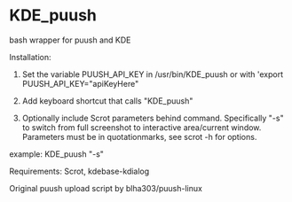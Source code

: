 KDE_puush
=========

bash wrapper for puush and KDE

Installation:

1. Set the variable PUUSH_API_KEY in /usr/bin/KDE_puush or with 'export PUUSH_API_KEY=\"apiKeyHere\"

2. Add keyboard shortcut that calls "KDE_puush"

3. Optionally include Scrot parameters behind command. Specifically "-s" to switch from full screenshot to interactive area/current window. Parameters must be in quotationmarks, see scrot -h for options.

example: KDE_puush "-s"

Requirements:
Scrot,
kdebase-kdialog


Original puush upload script by blha303/puush-linux
